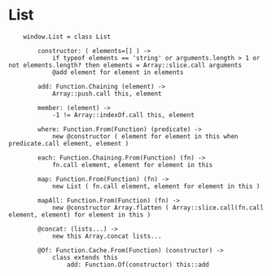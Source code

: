 # List
		
		window.List = class List
	
			constructor: ( elements=[] ) ->
				if typeof elements == 'string' or arguments.length > 1 or not elements.length? then elements = Array::slice.call arguments
				@add element for element in elements
	
			add: Function.Chaining (element) ->
				Array::push.call this, element
	
			member: (element) ->
				-1 != Array::indexOf.call this, element
		
			where: Function.From(Function) (predicate) ->
				new @constructor ( element for element in this when predicate.call element, element )
			
			each: Function.Chaining.From(Function) (fn) ->
				fn.call element, element for element in this
				
			map: Function.From(Function) (fn) ->
				new List ( fn.call element, element for element in this )
	
			mapAll: Function.From(Function) (fn) ->
				new @constructor Array.flatten ( Array::slice.call(fn.call element, element) for element in this )
	
			@concat: (lists...) ->
				new this Array.concat lists...
					
			@Of: Function.Cache.From(Function) (constructor) ->
				class extends this
					add: Function.Of(constructor) this::add
					
